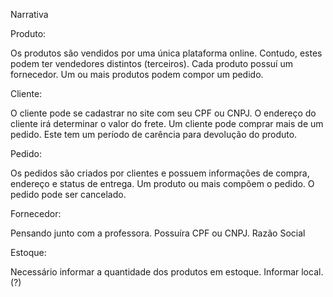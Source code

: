 Narrativa

Produto:

Os produtos são vendidos por uma única plataforma online. Contudo, estes podem ter vendedores distintos (terceiros).
Cada produto possuí um fornecedor.
Um ou mais produtos podem compor um pedido.

Cliente:

O cliente pode se cadastrar no site com seu CPF ou CNPJ.
O endereço do cliente irá determinar o valor do frete.
Um cliente pode comprar mais de um pedido. Este tem um período de carência para devolução do produto.

Pedido:

Os pedidos são criados por clientes e possuem informações de compra, endereço e status de entrega.
Um produto ou mais compõem o pedido.
O pedido pode ser cancelado.

Fornecedor:

Pensando junto com a professora.
Possuíra CPF ou CNPJ.
Razão Social

Estoque:

Necessário informar a quantidade dos produtos em estoque.
Informar local. (?)
